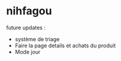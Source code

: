 # nihfagou

future updates :
- système de triage
- Faire la page details et achats du produit
- Mode jour